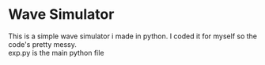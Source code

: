 # Wave Simulator
This is a simple wave simulator i made in python. I coded it for myself so the code's pretty messy.
<br>
exp.py is the main python file